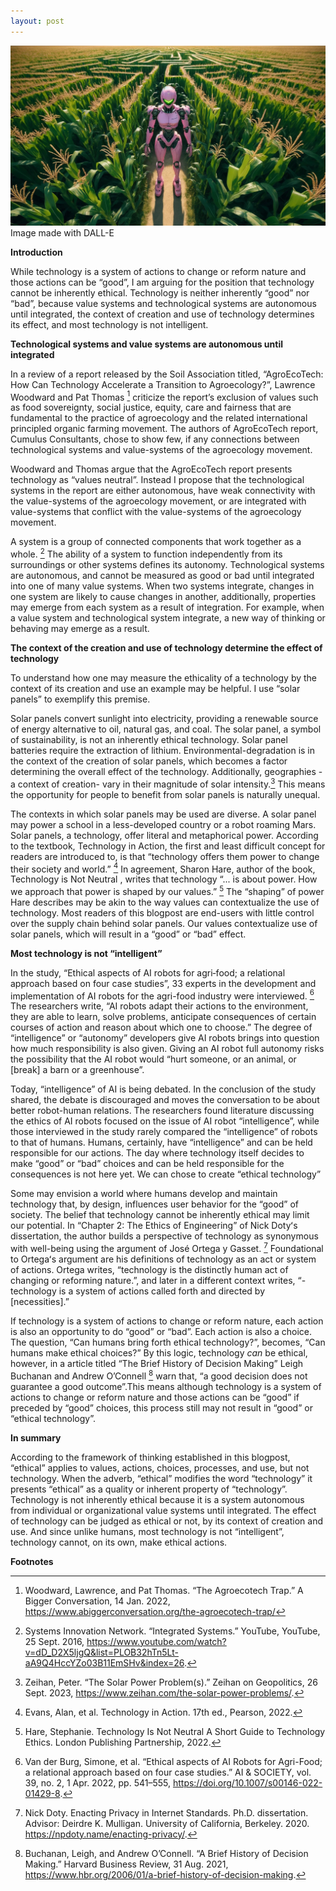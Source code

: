 ```yaml
---
layout: post
---
```


![alt text](/assets/pinkrobotincornmaze.jpg)
Image made with DALL-E

**Introduction**

While technology is a system of actions to change or reform nature and those actions can be “good”, I am arguing for the position that technology cannot be inherently ethical. Technology is neither inherently “good” nor “bad”, because value systems and technological systems are autonomous until integrated, the context of creation and use of technology determines its effect, and most  technology is not intelligent. 

**Technological systems and value systems are autonomous until integrated**

In a review of a report released by the Soil Association titled, “AgroEcoTech: How Can Technology Accelerate a Transition to Agroecology?”, Lawrence Woodward and Pat Thomas [^1] criticize the report’s exclusion of values such as food sovereignty, social justice, equity, care and fairness that are fundamental to the practice of agroecology and the related international principled organic farming movement. The authors of AgroEcoTech report, Cumulus Consultants, chose to show few, if any connections between technological systems and value-systems of the agroecology movement. 

Woodward and Thomas argue that the AgroEcoTech report presents technology as “values neutral”. Instead I propose that the technological systems in the report are either autonomous, have weak connectivity with the value-systems of the agroecology movement, or are integrated with value-systems that conflict with the value-systems of the agroecology movement. 

A system is a group of connected components that work together as a whole. [^2] The ability of a system to function independently from its surroundings or other systems defines its autonomy. Technological systems are autonomous, and cannot be measured as good or bad until integrated into one of many value systems. When two systems integrate, changes in one system are likely to cause changes in another, additionally, properties may emerge from each system as a result of integration. For example, when a value system and technological system integrate, a new way of thinking or behaving may emerge as a result.  

**The context of the creation and use of technology determine the effect of technology**

To understand how one may measure the ethicality of a technology by the context of its creation and use an example may be helpful. I use “solar panels” to exemplify this premise. 

Solar panels convert sunlight into electricity, providing a renewable source of energy alternative to oil, natural gas, and coal. The solar panel, a symbol of sustainability, is not an inherently ethical technology. Solar panel batteries require the extraction of lithium. Environmental-degradation is in the context of the creation of solar panels, which becomes a factor  determining the overall effect of the technology. Additionally, geographies -a context of creation- vary in their magnitude of solar intensity.[^3] This means the opportunity for people to benefit from solar panels is naturally unequal.

The contexts in which solar panels may be used are diverse. A solar panel may power a school in a less-developed country or a robot roaming Mars. Solar panels, a technology, offer literal and metaphorical power. According to the textbook, Technology in Action, the first and least difficult concept for readers are introduced to, is that “technology offers them power to change their society and world.” [^4] In agreement, Sharon Hare, author of the book, Technology is Not Neutral , writes that technology “... is about power. How we approach that power is shaped by our values.” [^5] The “shaping” of power Hare describes may be akin to the way values can contextualize the use of technology. Most readers of this blogpost are end-users with little control over the supply chain behind solar panels. Our values contextualize use of solar panels, which will result in a “good” or “bad” effect.

**Most technology is not “intelligent”**

In the study, “Ethical aspects of AI robots for agri‑food; a relational approach based on four case studies”, 33 experts in the development and implementation of AI robots for the agri-food industry were interviewed. [^6] The researchers write, “AI robots adapt their actions to the environment, they are able to learn, solve problems, anticipate consequences of certain courses of action and reason about which one to choose.” The degree of “intelligence” or “autonomy” developers give AI robots brings into question how much responsibility is also given. Giving an AI robot full autonomy risks the possibility that the AI robot would “hurt someone, or an animal, or [break] a barn or a greenhouse”. 

Today, “intelligence” of AI is being debated. In the conclusion of the study shared, the debate is discouraged and moves the conversation to be about better robot-human relations.  The researchers found literature discussing the ethics of AI robots focused on the issue of AI robot “intelligence”, while those interviewed in the study rarely compared the “intelligence” of robots to that of humans. Humans, certainly, have “intelligence” and can be held responsible for our actions. The day where technology itself decides to make “good” or “bad” choices and can be held responsible for the consequences is not here yet.
We can chose to create “ethical technology”

Some may envision a world where humans develop and maintain technology that, by design, influences user behavior for the “good” of society. The belief that technology cannot be inherently ethical may limit our potential. In “Chapter 2: The Ethics of Engineering” of Nick Dotyʻs dissertation, the author builds a perspective of technology as synonymous with well-being using the argument of José Ortega y Gasset. [^7] Foundational to Ortegaʻs argument are his definitions of technology as an act or system of actions. Ortega writes, “technology is the distinctly human act of changing or reforming nature.”, and later in a different context writes, “- technology is a system of actions called forth and directed by [necessities].” 

If technology is a system of actions to change or reform nature, each action is also an opportunity to do “good” or “bad”. Each action is also a choice. The question, “Can humans bring forth ethical technology?”, becomes, “Can humans make ethical choices?” By this logic, technology _can_ be ethical, however, in a article titled “The Brief History of Decision Making” Leigh Buchanan and Andrew O’Connell [^8] warn that, “a good decision does not guarantee a good outcome”.This means although technology is a system of actions to change or reform nature and those actions can be “good” if preceded by “good” choices, this process still may not result in “good” or “ethical technology”.

**In summary**

According to the framework of thinking established in this blogpost, “ethical” applies to values, actions, choices, processes, and use, but not technology. When the adverb, “ethical” modifies the word “technology” it presents “ethical” as a quality or inherent property of “technology”. Technology is not inherently ethical because it is a system autonomous from individual or organizational value systems until integrated. The effect of technology can be judged as ethical or not, by its context of creation and use. And since unlike humans, most technology is not “intelligent”, technology cannot, on its own, make ethical actions. 

**Footnotes**

[^1]: Woodward, Lawrence, and Pat Thomas. “The Agroecotech Trap.” A Bigger Conversation, 14 Jan. 2022, https://www.abiggerconversation.org/the-agroecotech-trap/
[^2]: Systems Innovation Network. “Integrated Systems.” YouTube, YouTube, 25 Sept. 2016, https://www.youtube.com/watch?v=dD_D2X5ljgQ&list=PLOB32hTn5Lt-aA9Q4HccYZo03B11EmSHv&index=26. 
[^3]: Zeihan, Peter. “The Solar Power Problem(s).” Zeihan on Geopolitics, 26 Sept. 2023, https://www.zeihan.com/the-solar-power-problems/. 
[^4]: Evans, Alan, et al. Technology in Action. 17th ed., Pearson, 2022.
[^5]: Hare, Stephanie. Technology Is Not Neutral A Short Guide to Technology Ethics. London Publishing Partnership, 2022. 
[^6]: Van der Burg, Simone, et al. “Ethical aspects of AI Robots for Agri-Food; a relational approach based on four case studies.” AI &amp; SOCIETY, vol. 39, no. 2, 1 Apr. 2022, pp. 541–555, https://doi.org/10.1007/s00146-022-01429-8. 
[^7]: Nick Doty. Enacting Privacy in Internet Standards. Ph.D. dissertation. Advisor: Deirdre K. Mulligan. University of California, Berkeley. 2020. https://npdoty.name/enacting-privacy/.
[^8]: Buchanan, Leigh, and Andrew O’Connell. “A Brief History of Decision Making.” Harvard Business Review, 31 Aug. 2021, https://www.hbr.org/2006/01/a-brief-history-of-decision-making. 

